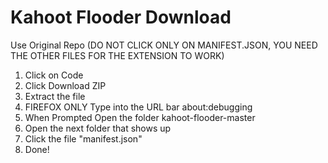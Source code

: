 # Kahoot Flooder Download
Use Original Repo (DO NOT CLICK ONLY ON MANIFEST.JSON, YOU NEED THE OTHER FILES FOR THE EXTENSION TO WORK)
1. Click on Code
2. Click Download ZIP
3. Extract the file
4. FIREFOX ONLY Type into the URL bar about:debugging
5. When Prompted Open the folder kahoot-flooder-master
6. Open the next folder that shows up
7. Click the file "manifest.json"
8. Done!
